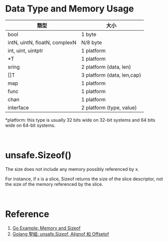 # Data Type and Memory Usage

| 類型 | 大小 |
| - | - |
| bool | 1 byte |
| intN, uintN, floatN, complexN | N/8 byte |
| int, uint, uintptr | 1 platform |
| *T | 1 platform |
| sring | 2 platform (data, len) |
| []T | 3 platform (data, len,cap) |
| map | 1 platform |
| func | 1 platform |
| chan | 1 platform |
| interface | 2 platform (type, value) |

*platform: this type is usually 32 bits wide on 32-bit systems and 64 bits wide on 64-bit systems.

<br/>

# unsafe.Sizeof()

The size does not include any memory possibly referenced by x.

For instance, if x is a slice, Sizeof returns the size of the slice descriptor, not the size of the memory referenced by the slice.

<br/>

# Reference

1. [Go Example: Memory and Sizeof](https://dlintw.github.io/gobyexample/public/memory-and-sizeof.html)
2. [Golang 聖經: unsafe.Sizeof, Alignof 和 Offsetof](https://wizardforcel.gitbooks.io/gopl-zh/ch13/ch13-01.html)